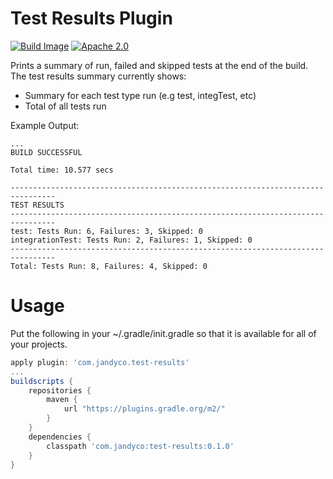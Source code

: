 Test Results Plugin
=====================
[![Build Image](https://snap-ci.com/joshua-jandyco/gradle-test-results/branch/master/build_image)](https://snap-ci.com/joshua-jandyco/gradle-test-results/branch/master)
[![Apache 2.0](https://img.shields.io/hexpm/l/plug.svg)](http://www.apache.org/licenses/LICENSE-2.0)

Prints a summary of run, failed and skipped tests at the end of the build.
The test results summary currently shows:

* Summary for each test type run (e.g test, integTest, etc)
* Total of all tests run

Example Output:

    ...
    BUILD SUCCESSFUL

    Total time: 10.577 secs

    --------------------------------------------------------------------------------
    TEST RESULTS
    --------------------------------------------------------------------------------
    test: Tests Run: 6, Failures: 3, Skipped: 0
    integrationTest: Tests Run: 2, Failures: 1, Skipped: 0
    --------------------------------------------------------------------------------
    Total: Tests Run: 8, Failures: 4, Skipped: 0

Usage
=======================
Put the following in your ~/.gradle/init.gradle so that it is available for all
of your projects.

```gradle
apply plugin: 'com.jandyco.test-results'
...
buildscripts {
    repositories {
        maven {
            url "https://plugins.gradle.org/m2/"
        }
    }
    dependencies {
        classpath 'com.jandyco:test-results:0.1.0'
    }
}
```
